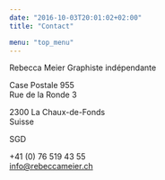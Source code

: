 ```yaml
---
date: "2016-10-03T20:01:02+02:00"
title: "Contact"

menu: "top_menu"
---
```


Rebecca Meier
Graphiste indépendante

Case Postale 955 \
Rue de la Ronde 3

2300 La Chaux-de-Fonds \
Suisse

SGD

+41 (0) 76 519 43 55 \
info@rebeccameier.ch
